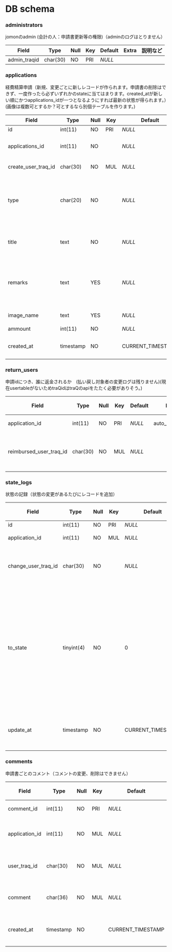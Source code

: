 # DB schema

### administrators

jomonのadmin (会計の人：申請書更新等の権限)（adminのログはとりません）

| Field            | Type     | Null | Key | Default | Extra | 説明など |
| ---------------- | -------- | ---- | --- | ------- | ----- | -------- |
| admin_traqid     | char(30) | NO   | PRI | _NULL_  |


### applications

経費精算申請（新規、変更ごとに新しレコードが作られます。申請書の削除はできず、一度作ったら必ずいずれかのstateに当てはまります。created_atが新しい順にかつapplications_idが一つとなるようにすれば最新の状態が得られます。）(画像は複数可とするか？可とするなら別個テーブルを作ります。)

| Field            | Type       | Null | Key | Default           | Extra          | 説明など                                                                                                       |
| ---------------- | ---------- | ---- | --- | ----------------- | -------------- | -------------------------------------------------------------------------------------------------------------- |
| id          | int(11) | NO   | PRI | _NULL_  | auto_increment |
|applications_id|int(11)|NO||_NULL_||経費精算申請ごとにつくid|
| create_user_traq_id      | char(30) | NO   | MUL | _NULL_  |           | 申請者のtraQid |
| type             | char(20)   | NO   |     | _NULL_            |                | どのタイプの申請か ("Club", "Contest", "Event", "Public") |
| title        | text      | NO  |     | _NULL_||        申請の目的、概要(大会名など) |
| remarks       | text      | YES  |     | _NULL_ |           |   備考（購入したものの概要、旅程、乗車区間など） |
| image_name | text | YES   |     |_NULL_       |       | 領収書等の画像   |
| ammount | int(11)    | NO  |     | _NULL_    |         |申請金額    |                     
| created_at       | timestamp  | NO   |     | CURRENT_TIMESTAMP |       | 申請書が作成された日時      |



### return_users

申請idにつき、誰に返金されるか　(払い戻し対象者の変更ログは残りません)(現在usertableがないためtraQidはtraQのapiをたたく必要がありそう。)

| Field            | Type       | Null | Key | Default           | Extra          | 説明など                                                                                                       |
| ---------------- | ---------- | ---- | --- | ----------------- | -------------- | -------------------------------------------------------------------------------------------------------------- |
| application_id          | int(11) | NO   | PRI | _NULL_  |auto_increment| 申請書のid |
| reimbursed_user_traq_id      | char(30) | NO   | MUL | _NULL_  |           | 払い戻さる人のtraQid |

### state_logs

状態の記録（状態の変更があるたびにレコードを追加）

| Field            | Type       | Null | Key | Default           | Extra          | 説明など                                                                                                       |
| ---------------- | ---------- | ---- | --- | ----------------- | -------------- | -------------------------------------------------------------------------------------------------------------- |
| id          | int(11) | NO   | PRI | _NULL_  |auto_increment|  |
| application_id          | int(11) | NO   | MUL | _NULL_  || 申請書のid |
| change_user_traq_id      | char(30) | NO   |  | _NULL_  |           | 状態を変えた人のtraQid |
| to_state     | tinyint(4) | NO   |     | 0                 |                | どの状態へ変えたか (申請済み(0) ,却下(1),要修正(2),許可済み(3),返金済み(4))                                                                                 |
| update_at       | timestamp  | NO   |     | CURRENT_TIMESTAMP |                | 状態が更新された日時                                                                                                  |



### comments

申請書ごとのコメント（コメントの変更、削除はできません）

| Field            | Type      | Null | Key | Default           | Extra          | 説明など                                            |
| ---------------- | --------- | ---- | --- | ----------------- | -------------- | --------------------------------------------------- |
| comment_id      | int(11)   | NO   | PRI | _NULL_            | auto_increment | コメントIＤ |
| application_id | int(11)   | NO   | MUL | _NULL_            |                | どの申請書へのコメントか                            |
| user_traq_id      | char(30)  | NO  | MUL | _NULL_            |                | コメントした人の traQID                                     |
| comment       |  char(36)    | NO  |  MUL   | _NULL_            |       | コメントのtraQでのid                                          |
| created_at     | timestamp | NO   |     | CURRENT_TIMESTAMP |                | コメントが作成された日時                                                                                              |

